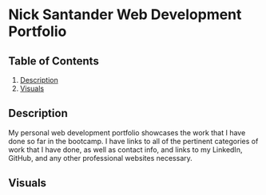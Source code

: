 # Nick Santander Web Development Portfolio

## Table of Contents
1. [Description](#description)
2. [Visuals](#visuals)

## Description

My personal web development portfolio showcases the work that I have done so far in the bootcamp. I have links to all of the pertinent categories of work that I have done, as well as contact info, and links to my LinkedIn, GitHub, and any other professional websites necessary.


## Visuals



